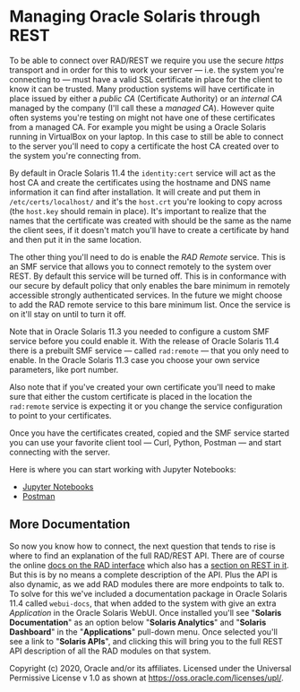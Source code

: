 # Managing Oracle Solaris through REST

To be able to connect over RAD/REST we require you use the secure *https* transport and in order for this to work your server — i.e. the system you're connecting to — must have a valid SSL certificate in place for the client to know it can be trusted. Many production systems will have certificate in place issued by either a *public CA* (Certificate Authority) or an *internal CA* managed by the company (I'll call these a *managed CA*). However quite often systems you're testing on might not have one of these certificates from a managed CA. For example you might be using a Oracle Solaris running in VirtualBox on your laptop. In this case to still be able to connect to the server you'll need to copy a certificate the host CA created over to the system you're connecting from.

By default in Oracle Solaris 11.4 the `identity:cert` service will act as the host CA and create the certificates using the hostname and DNS name information it can find after installation. It will create and put them in `/etc/certs/localhost/` and it's the `host.crt` you're looking to copy across (the `host.key` should remain in place). It's important to realize that the names that the certificate was created with should be the same as the name the client sees, if it doesn't match you'll have to create a certificate by hand and then put it in the same location.

The other thing you'll need to do is enable the *RAD Remote* service. This is an SMF service that allows you to connect remotely to the system over REST. By default this service will be turned off. This is in conformance with our secure by default policy that only enables the bare minimum in remotely accessible strongly authenticated services. In the future we might choose to add the RAD remote service to this bare minimum list. Once the service is on it'll stay on until to turn it off.

Note that in Oracle Solaris 11.3 you needed to configure a custom SMF service before you could enable it. With the release of Oracle Solaris 11.4 there is a prebuilt SMF service — called `rad:remote` — that you only need to enable. In the Oracle Solaris 11.3 case you choose your own service parameters, like port number.

Also note that if you've created your own certificate you'll need to make sure that either the custom certificate is placed in the location the `rad:remote` service is expecting it or you change the service configuration to point to your certificates.

Once you have the certificates created, copied and the SMF service started you can use your favorite client tool — Curl, Python, Postman — and start connecting with the server.

Here is where you can start working with Jupyter Notebooks:

- [Jupyter Notebooks](/REST/python/notebooks)
- [Postman](/REST/Postman)

## More Documentation

So now you know how to connect, the next question that tends to rise is where to find an explanation of the full RAD/REST API. There are of course the online [docs on the RAD interface](https://docs.oracle.com/cd/E37838_01/html/E68270/index.html) which also has a [section on REST in it](https://docs.oracle.com/cd/E37838_01/html/E68270/gpzxz.html#scrolltoc). But this is by no means a complete description of the API. Plus the API is also dynamic, as we add RAD modules there are more endpoints to talk to. To solve for this we've included a documentation package in Oracle Solaris 11.4 called `webui-docs`, that when added to the system with give an extra *Application* in the Oracle Solaris WebUI. Once installed you'll see "**Solaris Documentation**" as an option below "**Solaris Analytics**" and "**Solaris Dashboard**" in the "**Applications**" pull-down menu. Once selected you'll see a link to "**Solaris APIs**", and clicking this will bring you to the full REST API description of all the RAD modules on that system.







Copyright (c) 2020, Oracle and/or its affiliates.
 Licensed under the Universal Permissive License v 1.0 as shown at <https://oss.oracle.com/licenses/upl/>.
